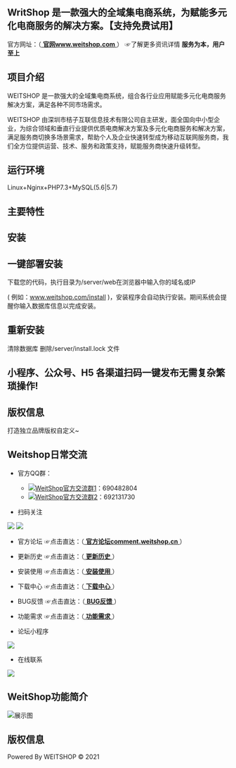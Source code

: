 ## WritShop 是一款强大的全域集电商系统，为赋能多元化电商服务的解决方案。【支持免费试用】
官方网址：（<a href="http://www.weitshop.com" target="_blank"> **官网www.weitshop.com** </a>）
☞了解更多资讯详情
**服务为本，用户至上**

## 项目介绍 
WEITSHOP 是一款强大的全域集电商系统，组合各行业应用赋能多元化电商服务解决方案，满足各种不同市场需求。

WEITSHOP 由深圳市桔子互联信息技术有限公司自主研发，面全国向中小型企业，为综合领域和垂直行业提供优质电商解决方案及多元化电商服务和解决方案，满足服务商切换多场景需求，帮助个人及企业快速转型成为移动互联网服务商，我们全方位提供运营、技术、服务和政策支持，赋能服务商快速升级转型。

## 运行环境
Linux+Nginx+PHP7.3+MySQL(5.6|5.7)

## 主要特性
## 安装
## 一键部署安装
 
下载您的代码，执行目录为/server/web在浏览器中输入你的域名或IP

( 例如：www.weitshop.com/install )，安装程序会自动执行安装。期间系统会提醒你输入数据库信息以完成安装。

## 重新安装
清除数据库
删除/server/install.lock 文件
 
## 小程序、公众号、H5 各渠道扫码一键发布无需复杂繁琐操作!
## 版权信息
打造独立品牌版权自定义~

## Weitshop日常交流
* 官方QQ群：
    * <a target="_blank" href="https://qm.qq.com/cgi-bin/qm/qr?k=CDXQbtOCLpQcSEbE6S3DRPCYapvKI_QA&jump_from=webapi"><img border="0" src="//pub.idqqimg.com/wpa/images/group.png" alt="WeitShop官方交流群1" title="WeitShop官方交流群1"></a>：690482804
    * <a target="_blank" href="https://qm.qq.com/cgi-bin/qm/qr?k=vYNXwlsuRNAx_Ug3-j8dEbP1j1JKKnMF&jump_from=webapi"><img border="0" src="//pub.idqqimg.com/wpa/images/group.png" alt="WeitShop官方交流群2" title="WeitShop官方交流群2"></a>：692131730

* 扫码关注
 <img border="0" src="https://weitshopcom.oss-cn-shenzhen.aliyuncs.com/WeitShop官方交流群群聊二维码.png?versionId=CAEQHxiBgIDHjvnv0RciIGU0NGE4ZTFmYjJkMTQwMmZhYTRjNGE1YTY0YWNkNTY4">
 <img border="0" src="https://weitshopcom.oss-cn-shenzhen.aliyuncs.com/WeitShop官方交流群2群聊二维码.png?versionId=CAEQHxiBgIDJjvnv0RciIGQ3M2FhOTZhOTJhODRjNWZiMzIxOGY4NWY3MTVlMmM5">

* 官方论坛
☞点击直达：（<a href="https://comment.weitshop.cn/" target="_blank"> **官方论坛comment.weitshop.cn** </a>）

* 更新历史
☞点击直达：（<a href="https://comment.weitshop.cn/category/2?search_ids=2"> **更新历史** </a>）

* 安装使用
☞点击直达：（<a href="https://comment.weitshop.cn/category/2?search_ids=3"> **安装使用** </a>）

* 下载中心
☞点击直达：（<a href="https://comment.weitshop.cn/category/4?search_ids=4"> **下载中心** </a>）

* BUG反馈
☞点击直达：（<a href="https://comment.weitshop.cn/category/5?search_ids=5"> **BUG反馈** </a>）

* 功能需求
☞点击直达：（<a href="https://comment.weitshop.cn/category/6?search_ids=6"> **功能需求** </a>）

* 论坛小程序
 <img border="0" src="https://weitshopcom.oss-cn-shenzhen.aliyuncs.com/gh_d34ecb2ae475_258.jpg?versionId=CAEQHxiBgIDS1Zbw0RciIDkxZTg2MTIzMGNkODRjODU4ZThlYWRhMzU1ZDRlYmI4">

* 在线联系
 <img border="0" src="https://weitshopcom.oss-cn-shenzhen.aliyuncs.com/三码.png?versionId=CAEQHxiBgMDa6qnw0RciIGVmZTI0ZDI1ZDY5ZjRmYTVhMjE3ZDI0OGU5YWFlNzM1">


## WeitShop功能简介
![展示图](https://weitshopcom.oss-cn-shenzhen.aliyuncs.com/Weitshop推广图.jpg?versionId=CAEQHxiBgMDMg73y0RciIDllYWE2YzlkNzM4NTQxMTM5YzhhZWUwNDhjOTgwNDhl)

## 版权信息

Powered By WEITSHOP © 2021
